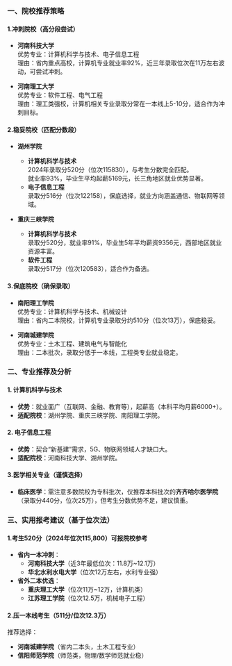 ### 一、院校推荐策略

#### 1. ​**​冲刺院校（高分段尝试）​**​

- ​**​河南科技大学​**​  
    优势专业：计算机科学与技术、电子信息工程  
    理由：省内重点高校，计算机专业就业率92%，近三年录取位次在11万左右波动，可尝试冲刺。
    
- ​**​河南理工大学​**​  
    优势专业：软件工程、电气工程  
    理由：理工类强校，计算机相关专业录取分常在一本线上5-10分，适合作为冲刺目标。
    

#### 2. ​**​稳妥院校（匹配分数段）​**​

- ​**​湖州学院​**​
    
    - ​**​计算机科学与技术​**​  
        2024年录取分520分（位次115830），与考生分数完全匹配。  
        就业率93%，毕业生平均起薪5169元，长三角地区就业优势显著。
    - ​**​电子信息工程​**​  
        录取分516分（位次122158），保底选择，就业方向涵盖通信、物联网等领域。
- ​**​重庆三峡学院​**​
    
    - ​**​计算机科学与技术​**​  
        录取分520分，就业率91%，毕业生5年平均薪资9356元，西部地区就业资源丰富。
    - ​**​软件工程​**​  
        录取分517分（位次120583），适合作为备选。

#### 3. ​**​保底院校（确保录取）​**​

- ​**​南阳理工学院​**​  
    优势专业：计算机科学与技术、机械设计  
    理由：省内二本院校，计算机专业录取分约510分（位次13万），保底稳妥。
    
- ​**​河南城建学院​**​  
    优势专业：土木工程、建筑电气与智能化  
    理由：二本批次，录取分低于一本线，工程类专业就业稳定。

### 二、专业推荐及分析

#### 1. ​**​计算机科学与技术​**​

- ​**​优势​**​：就业面广（互联网、金融、教育等），起薪高（本科平均月薪6000+）。
- ​**​适配院校​**​：湖州学院、重庆三峡学院、南阳理工学院。

#### 2. ​**​电子信息工程​**​

- ​**​优势​**​：契合“新基建”需求，5G、物联网领域人才缺口大。
- ​**​适配院校​**​：河南科技大学、湖州学院。

#### 3. ​**​医学相关专业（谨慎选择）​**​

- ​**​临床医学​**​：需注意多数院校为专科批次，仅推荐本科批次的​**​齐齐哈尔医学院​**​（录取分440分，位次25万），但考生分数优势不足，建议慎重。


### 三、实用报考建议（基于位次法）

#### 1. ​**​考生520分（2024年位次115,800）可报院校参考​**​

- ​**​省内一本冲刺​**​：
    - ​**​河南科技大学​**​（近3年最低位次：11.8万~12.1万）
    - ​**​华北水利水电大学​**​（位次12万左右，水利专业强）
- ​**​省外二本优选​**​：
    - ​**​重庆理工大学​**​（位次11万~12万，计算机类）
    - ​**​江苏理工学院​**​（位次12.5万，机械电子工程）

#### 2. ​**​压一本线考生（511分/位次12.3万）​**​

推荐选择：

- ​**​河南城建学院​**​（省内二本头，土木工程专业）
- ​**​信阳师范学院​**​（师范类，物理/数学师范就业稳）